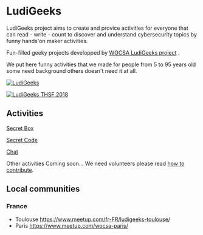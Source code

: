 # LudiGeeks 

LudiGeeks project aims to create and provice activities for everyone that can read - write - count to discover and understand cybersecurity topics by funny hands'on maker activities.

Fun-filled geeky projects developped by [WOCSA LudiGeeks project](https://www.wocsa.org/pages/projects.php#ludigeeks) .

We put here funny activities that we made for people from 5 to 95 years old some need background others doesn't need it at all.

[![LudiGeeks](img/home.jpeg)](https://www.wocsa.org/pages/projects.php#ludigeeks)

[![LudiGeeks THSF 2018](img/home2.jpeg)](https://www.thsf.net/workshops.html)

## Activities

[Secret Box](/projects/secret_box/README.md)

[Secret Code](/projects/secret_code/README.md)

[Chat](/projects/chat/README.md)

Other activities Coming soon...
We need volunteers please read [how to contribute](/docs/CONTRIBUTE.md).

## Local communities
### France
- Toulouse https://www.meetup.com/fr-FR/ludigeeks-toulouse/
- Paris https://www.meetup.com/wocsa-paris/ 



